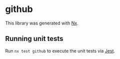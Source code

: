 # github

This library was generated with [Nx](https://nx.dev).

## Running unit tests

Run `nx test github` to execute the unit tests via [Jest](https://jestjs.io).

